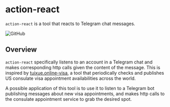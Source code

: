 
# action-react

`action-react` is a tool that reacts to Telegram chat messages.

![GitHub](https://img.shields.io/github/license/yd-wu/action-react)

## Overview
`action-react` specifically listens to an account in a Telegram chat and makes corresponding http calls given the content of the message. This is inspired by [tuixue.online-visa](https://github.com/Trinkle23897/tuixue.online-visa), a tool that periodically checks and publishes US consulate visa appointment availabilities across the world.

A possible application of this tool is to use it to listen to a Telegram bot publishing messages about new visa appointments, and makes http calls to the consulate appointment service to grab the desired spot.
